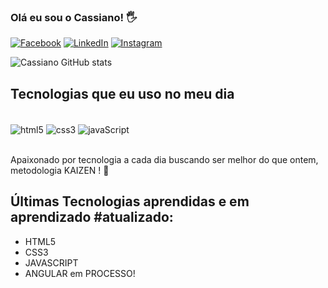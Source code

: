 ### Olá eu sou o Cassiano! 🖐️

[![Facebook](https://img.shields.io/badge/Facebook-1877F2?style=for-the-badge&logo=facebook&logoColor=white)](https://www.facebook.com/lucas.cassiano.165/)
[![LinkedIn](https://img.shields.io/badge/LinkedIn-0077B5?style=for-the-badge&logo=linkedin&logoColor=white)](https://www.linkedin.com/in/lucas-cassiano-295740140/)
[![Instagram](https://img.shields.io/badge/Instagram-E4405F?style=for-the-badge&logo=instagram&logoColor=white)](https://www.linkedin.com/in/lucas-cassiano-295740140/)

![Cassiano GitHub stats](https://github-readme-stats.vercel.app/api?username=LcCassiano&show_icons=true&theme=radical)

## Tecnologias que eu uso no meu dia

<div style="display: inline_block"><br/>
 <img align="center"  alt="html5" src="https://img.shields.io/badge/HTML5-E34F26?style=for-the-badge&logo=html5&logoColor=white"/>
 <img align="center"  alt="css3" src="https://img.shields.io/badge/CSS3-1572B6?style=for-the-badge&logo=css3&logoColor=white"/>
 <img align="center"  alt="javaScript" src="https://img.shields.io/badge/JavaScript-323330?style=for-the-badge&logo=javascript&logoColor=F7DF1E"/>
</div></br>

Apaixonado por tecnologia a cada dia buscando ser melhor do que ontem, metodologia KAIZEN ! 👊

## Últimas Tecnologias aprendidas e em aprendizado #atualizado:
- HTML5
- CSS3
- JAVASCRIPT
- ANGULAR em PROCESSO!
